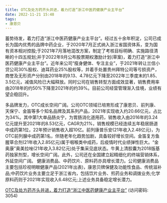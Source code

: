 ```yaml
---
title: OTC及处方药齐头并进，着力打造“浙江中医药健康产业主平台”
date: 2022-11-21 15:48
tags:
- 康恩贝
---
```

蓄势待发，着力打造“浙江中医药健康产业主平台”。经过五十余年积淀，公司已成长为国内优秀的品牌中药企业，于2020年7月正式纳入浙江省国资体系，变为国有资本相对控股;于2021年7月落地混改方案，制定了考核目标明确、实施路径清晰的十四五规划;并于2022年9月公布股票期权激励计划(草案)，着力打造“浙江中医药健康产业主平台”。近年来公司“瘦身健体、专注主业”，于2021年转让兰信小贷公司30%股权、迪耳药业25%股权等，并着手处置贵州拜特公司等亏损资产，商誉及无形资产分别由2018年的9.13、4.78亿元下降至2022年三季度末的1.85、3.5亿元，减值风险已大幅释放。同时公司在销售转型方面成效显著，销售费用率由2018年的约50%下降至2021年的约39%。目前公司经营管理渐入佳境，业绩有望企稳回升。
<!-- more -->
多品牌发力，OTC成长空间广阔。公司OTC领域已培育形成了康恩贝、前列康、天保宁、金笛等多个知名品牌及其系列产品，2021年实现收入约20.66亿元，占比为34%。其中第1大单品肠炎宁，为胃肠消化道用药，销售收入由2016年的3.24亿元提升至2021年的8.53亿元，CAGR为21%，销售规模已经连续五年稳居肠道中成药第1位，22年预计销售收入超10亿。前列康普乐安(21年收入2.48亿元)，为OTC前列腺中成药第1名，伴随老年化趋势加剧，具备较好增长空间。金笛复方鱼腥草合剂(21年收入2.85亿元)属于咽喉类中成药，后疫情时代业绩弹性巨大。“金奥康”奥美拉唑(21年收入3.82亿元)处于集采见底状态。牛黄上清胶囊为2018版基药独家剂型，增长空间广阔。此外，公司还在全国建立起精细化的终端营销体系，外延空间广阔。
健康消费品、中药饮片、原料药亦具增长潜力。公司健康消费品主要包括珍视明眼健康产品(2021年出表)，康恩贝牌保健及功能性食品、传统滋补品;中药饮片业务主要立足于浙江省内，包括饮片业务、煎药业务和调拨业务;化学原料药则于2021年实现收入6.48亿元;上述业务具备稳定增长潜力。

[OTC及处方药齐头并进，着力打造“浙江中医药健康产业主平台”](https://url12.ctfile.com/f/3948612-729647225-364a35?p=3054)
(访问密码: 3054)
